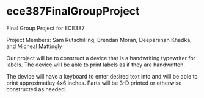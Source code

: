 # ece387FinalGroupProject
Final Group Project for ECE387


Project Members:
Sam Rutschilling, Brendan Moran, Deeparshan Khadka, and Micheal Mattingly


Our project will be to construct a device that is a handwriting typewriter for labels. The device will be able to print labels as if they are handwritten.

The device will have a keyboard to enter desired text into and will be able to print approximatley 4x6 inches. Parts will be 3-D printed or otherwise constructed as needed.